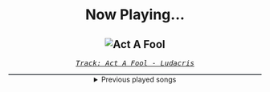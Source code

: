<div align="center"> 
<h1>Now Playing...</h1>

![Act A Fool](https://i.scdn.co/image/ab67616d00001e022214c024f27aea21ee48ab75)
--
_<samp><a href="https://open.spotify.com/track/28mv40MzspRZn0PBcO2itT">Track: Act A Fool - Ludacris</a></samp>_

<div style="border: 1px #4B5054 solid"></div>
<details>
  <summary>
    Previous played songs
  </summary>
  <table>
    <thead>
      <tr>
        <th>
          Artist
        </th>
        <th>
          Song
        </th>
        <th>
          Link
        </th>
      </tr>
    </thead>
    <tbody>
      <tr><td>Ludacris</td><td>Act A Fool</td><td><a href="https://open.spotify.com/track/28mv40MzspRZn0PBcO2itT">https://open.spotify.com/track/28mv40MzspRZn0PBcO2itT</a></td></tr><tr><td>Brian Tyler</td><td>Mustang Nismo</td><td><a href="https://open.spotify.com/track/1KFg8BWCMwBRmDbEUdorty">https://open.spotify.com/track/1KFg8BWCMwBRmDbEUdorty</a></td></tr><tr><td>Don Omar</td><td>Conteo</td><td><a href="https://open.spotify.com/track/1hAdFL0nX23YcYxjJ02yxs">https://open.spotify.com/track/1hAdFL0nX23YcYxjJ02yxs</a></td></tr><tr><td>Teriyaki Boyz</td><td>Tokyo Drift (Fast & Furious) - From "The Fast And The Furious: Tokyo Drift" Soundtrack</td><td><a href="https://open.spotify.com/track/0upFohXrGxIIAjyaJmCkMU">https://open.spotify.com/track/0upFohXrGxIIAjyaJmCkMU</a></td></tr><tr><td>WWE</td><td>WWE: The Time Is Now (John Cena)</td><td><a href="https://open.spotify.com/track/0wlVropyv3VsqG5HepMfu2">https://open.spotify.com/track/0wlVropyv3VsqG5HepMfu2</a></td></tr><tr><td>WWE</td><td>No Chance in Hell (Mr. McMahon)</td><td><a href="https://open.spotify.com/track/4ZwCH7jhSGMGm3s8ra7dWB">https://open.spotify.com/track/4ZwCH7jhSGMGm3s8ra7dWB</a></td></tr><tr><td>Kenny Loggins</td><td>Playing with the Boys - From "Top Gun" Original Soundtrack</td><td><a href="https://open.spotify.com/track/5mQYBoGU3BOAqiFq54b51i">https://open.spotify.com/track/5mQYBoGU3BOAqiFq54b51i</a></td></tr><tr><td>Run–D.M.C.</td><td>Walk This Way (feat. Aerosmith)</td><td><a href="https://open.spotify.com/track/7s1zuCFsLb4ne97U3Hd6J3">https://open.spotify.com/track/7s1zuCFsLb4ne97U3Hd6J3</a></td></tr><tr><td>The Rolling Stones</td><td>Start Me Up - Remastered 2009</td><td><a href="https://open.spotify.com/track/7HKez549fwJQDzx3zLjHKC">https://open.spotify.com/track/7HKez549fwJQDzx3zLjHKC</a></td></tr><tr><td>Metallica</td><td>I Disappear</td><td><a href="https://open.spotify.com/track/46tSt69Xw10Ej8Rn7wJmFt">https://open.spotify.com/track/46tSt69Xw10Ej8Rn7wJmFt</a></td></tr><tr><td>The White Stripes</td><td>Seven Nation Army</td><td><a href="https://open.spotify.com/track/3dPQuX8Gs42Y7b454ybpMR">https://open.spotify.com/track/3dPQuX8Gs42Y7b454ybpMR</a></td></tr><tr><td>The Rolling Stones</td><td>Paint It, Black</td><td><a href="https://open.spotify.com/track/63T7DJ1AFDD6Bn8VzG6JE8">https://open.spotify.com/track/63T7DJ1AFDD6Bn8VzG6JE8</a></td></tr><tr><td>Guns N' Roses</td><td>Paradise City</td><td><a href="https://open.spotify.com/track/6eN1f9KNmiWEhpE2RhQqB5">https://open.spotify.com/track/6eN1f9KNmiWEhpE2RhQqB5</a></td></tr><tr><td>Powerman 5000</td><td>When Worlds Collide</td><td><a href="https://open.spotify.com/track/6aF5JtQSrh7wNrkDE9B0My">https://open.spotify.com/track/6aF5JtQSrh7wNrkDE9B0My</a></td></tr><tr><td>Rob Zombie</td><td>Superbeast</td><td><a href="https://open.spotify.com/track/4eNnMvUrSu2TRpySjVC0Pv">https://open.spotify.com/track/4eNnMvUrSu2TRpySjVC0Pv</a></td></tr><tr><td>Rage Against The Machine</td><td>Guerrilla Radio</td><td><a href="https://open.spotify.com/track/1wsRitfRRtWyEapl0q22o8">https://open.spotify.com/track/1wsRitfRRtWyEapl0q22o8</a></td></tr><tr><td>Jet</td><td>Are You Gonna Be My Girl</td><td><a href="https://open.spotify.com/track/72zZfHPYx43shcP3eKkYi5">https://open.spotify.com/track/72zZfHPYx43shcP3eKkYi5</a></td></tr><tr><td>Bill Conti</td><td>Gonna Fly Now - Theme From "Rocky"</td><td><a href="https://open.spotify.com/track/7iXYRR70wewzVYzWScm99j">https://open.spotify.com/track/7iXYRR70wewzVYzWScm99j</a></td></tr><tr><td>Huey Lewis & The News</td><td>The Power Of Love</td><td><a href="https://open.spotify.com/track/2olVm1lHicpveMAo4AUDRB">https://open.spotify.com/track/2olVm1lHicpveMAo4AUDRB</a></td></tr><tr><td>Nelly</td><td>Heart Of A Champion</td><td><a href="https://open.spotify.com/track/5IsIwEZYogIGgyutqCLwK7">https://open.spotify.com/track/5IsIwEZYogIGgyutqCLwK7</a></td></tr>
    </tbody>
  </table>
</details>

</div>
